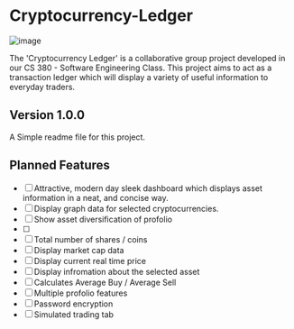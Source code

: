 # Cryptocurrency-Ledger

![image](https://user-images.githubusercontent.com/43221618/149056085-505511bd-4427-4be8-adc6-a46341cd43a6.png)

The 'Cryptocurrency Ledger' is a collaborative group project developed in our CS 380 - Software Engineering Class. This project aims to act as a transaction ledger which will display a variety of useful information to everyday traders.

## Version 1.0.0
A Simple readme file for this project.

## Planned Features
- [ ] Attractive, modern day sleek dashboard which displays asset information in a neat, and concise way.
- [ ] Display graph data for selected cryptocurrencies.
- [ ] Show asset diversification of profolio
- [ ] 
- [ ] Total number of shares / coins
- [ ] Display market cap data
- [ ] Display current real time price
- [ ] Display infromation about the selected asset
- [ ] Calculates Average Buy / Average Sell
- [ ] Multiple profolio features
- [ ] Password encryption
- [ ] Simulated trading tab
